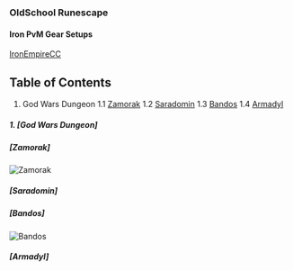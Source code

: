 ### OldSchool Runescape
#### Iron PvM Gear Setups
[IronEmpireCC](https://discord.com/invite/ironempire)

## Table of Contents

1. God Wars Dungeon
1.1 [Zamorak](#zamorak)
1.2 [Saradomin](#saradomin)
1.3 [Bandos](#bandos)
1.4 [Armadyl](#armadyl)
       
#####  1. [God Wars Dungeon]
#####         [Zamorak]
![Zamorak](https://i.imgur.com/KMdFBA3.png)
#####         [Saradomin]
#####         [Bandos]
![Bandos](https://i.imgur.com/13Ybpsi.png)
#####         [Armadyl]

